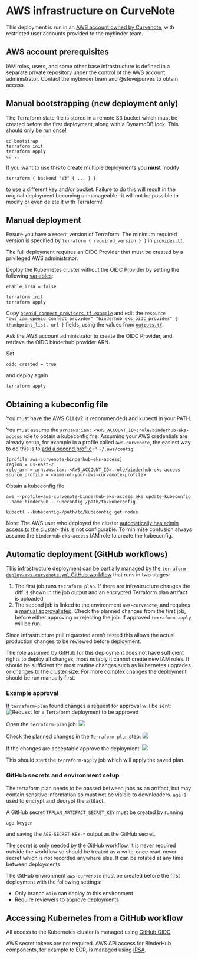 # AWS infrastructure on CurveNote

This deployment is run in an [AWS account owned by Curvenote](https://github.com/jupyterhub/mybinder.org-deploy/issues/2629), with restricted user accounts provided to the mybinder team.

## AWS account prerequisites

IAM roles, users, and some other base infrastructure is defined in a separate private repository under the control of the AWS account administrator.
Contact the mybinder team and @stevejpurves to obtain access.

## Manual bootstrapping (new deployment only)

The Terraform state file is stored in a remote S3 bucket which must be created before the first deployment, along with a DynamoDB lock.
This should only be run once!

```
cd bootstrap
terraform init
terraform apply
cd ..
```

If you want to use this to create multiple deployments you **must** modify

`terraform { backend "s3" { ... } }`

to use a different key and/or bucket.
Failure to do this will result in the original deployment becoming unmanageable- it will not be possible to modify or even delete it with Terraform!

## Manual deployment

Ensure you have a recent version of Terraform.
The minimum required version is specified by `terraform { required_version } }` in [`provider.tf`](provider.tf).

The full deployment requires an OIDC Provider that must be created by a privileged AWS administrator.

Deploy the Kubernetes cluster without the OIDC Provider by setting the following [variables](variables.tf):

```
enable_irsa = false
```

```
terraform init
terraform apply
```

Copy [`openid_connect_providers.tf.example`](../binder-eks/openid_connect_providers.tf.example) and edit the `resource "aws_iam_openid_connect_provider" "binderhub_eks_oidc_provider" { thumbprint_list, url }` fields, using the values from [`outputs.tf`](../binder-eks/outputs.tf).

Ask the AWS account administrator to create the OIDC Provider, and retrieve the OIDC binderhub provider ARN.

Set

```
oidc_created = true
```

and deploy again

```
terraform apply
```

## Obtaining a kubeconfig file

You must have the AWS CLI (v2 is recommended) and kubectl in your PATH.

You must assume the `arn:aws:iam::<AWS_ACCOUNT_ID>:role/binderhub-eks-access` role to obtain a kubeconfig file.
Assuming your AWS credentials are already setup, for example in a profile called `aws-curvenote`, the easiest way to do this is to [add a second profile](https://docs.aws.amazon.com/cli/latest/userguide/cli-configure-role.html) in `~/.aws/config`:

```
[profile aws-curvenote-binderhub-eks-access]
region = us-east-2
role_arn = arn:aws:iam::<AWS_ACCOUNT_ID>:role/binderhub-eks-access
source_profile = <name-of-your-aws-curvenote-profile>
```

Obtain a kubeconfig file

```
aws --profile=aws-curvenote-binderhub-eks-access eks update-kubeconfig --name binderhub --kubeconfig /path/to/kubeconfig

kubectl --kubeconfig=/path/to/kubeconfig get nodes
```

Note: The AWS user who deployed the cluster [automatically has admin access to the cluster](https://docs.aws.amazon.com/eks/latest/userguide/add-user-role.html)- this is not configurable.
To minimise confusion always assume the `binderhub-eks-access` IAM role to create the kubeconfig.

## Automatic deployment (GitHub workflows)

This infrastructure deployment can be partially managed by the
[`terraform-deploy-aws-curvenote.yml` GitHub workflow](../../../.github/workflows/terraform-deploy-aws-curvenote.yml) that runs in two stages:

1. The first job runs `terraform plan`.
   If there are infrastructure changes the diff is shown in the job output and an encrypted Terraform plan artifact is uploaded.
2. The second job is linked to the environment `aws-curvenote`, and requires a
   [manual approval step](https://docs.github.com/en/actions/managing-workflow-runs/reviewing-deployments).
   Check the planned changes from the first job, before either approving or rejecting the job.
   If approved `terraform apply` will be run.

Since infrastructure pull requested aren't tested this allows the actual production changes to be reviewed before deployment.

The role assumed by GitHub for this deployment does not have sufficient rights to deploy all changes, most notably it cannot create new IAM roles.
It should be sufficient for most routine changes such as Kubernetes upgrades or changes to the cluster size.
For more complex changes the deployment should be run manually first.

### Example approval

If `terraform-plan` found changes a request for approval will be sent:
![Request for a Terraform deployment to be approved](./docs/terraform-request-approval.png)

Open the `terraform-plan` job:
![](./docs/terraform-plan-1.png)

Check the planned changes in the `Terraform plan` step:
![](./docs/terraform-plan-2.png)

If the changes are acceptable approve the deployment:
![](./docs/terraform-request-approved.png)

This should start the `terraform-apply` job which will apply the saved plan.

### GitHub secrets and environment setup

The terraform plan needs to be passed between jobs as an artifact, but may contain sensitive information so must not be visible to downloaders.
[`age`](https://github.com/FiloSottile/age) is used to encrypt and decrypt the artifact.

A GitHub secret `TFPLAN_ARTIFACT_SECRET_KEY` must be created by running

```
age-keygen
```

and saving the `AGE-SECRET-KEY-*` output as the GitHub secret.

The secret is only needed by the GitHub workflow, it is never required outside the workflow so should be treated as a write-once read-never secret which is not recorded anywhere else.
It can be rotated at any time between deployments.

The GitHub environment `aws-curvenote` must be created before the first deployment with the following settings:

- Only branch `main` can deploy to this environment
- Require reviewers to approve deployments

## Accessing Kubernetes from a GitHub workflow

All access to the Kubernetes cluster is managed using [GitHub OIDC](https://docs.github.com/en/actions/deployment/security-hardening-your-deployments/configuring-openid-connect-in-amazon-web-services).

AWS secret tokens are not required.
AWS API access for BinderHub components, for example to ECR, is managed using [IRSA](https://docs.aws.amazon.com/eks/latest/userguide/iam-roles-for-service-accounts.html).
